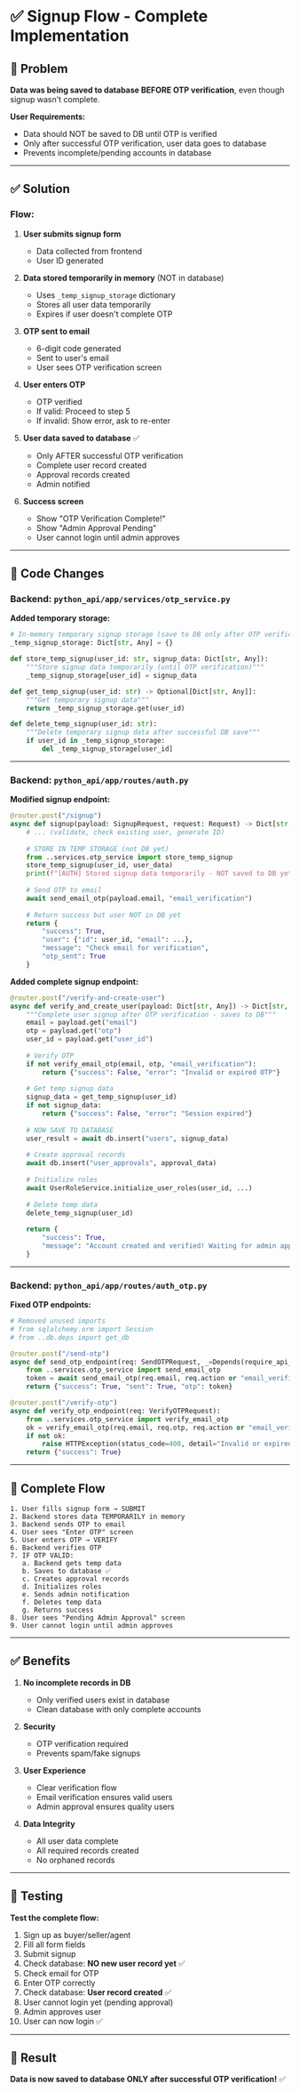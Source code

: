 # ✅ Signup Flow - Complete Implementation

## 🎯 Problem
**Data was being saved to database BEFORE OTP verification**, even though signup wasn't complete.

**User Requirements:**
- Data should NOT be saved to DB until OTP is verified
- Only after successful OTP verification, user data goes to database
- Prevents incomplete/pending accounts in database

---

## ✅ Solution

### **Flow:**

1. **User submits signup form**
   - Data collected from frontend
   - User ID generated

2. **Data stored temporarily in memory** (NOT in database)
   - Uses `_temp_signup_storage` dictionary
   - Stores all user data temporarily
   - Expires if user doesn't complete OTP

3. **OTP sent to email**
   - 6-digit code generated
   - Sent to user's email
   - User sees OTP verification screen

4. **User enters OTP**
   - OTP verified
   - If valid: Proceed to step 5
   - If invalid: Show error, ask to re-enter

5. **User data saved to database** ✅
   - Only AFTER successful OTP verification
   - Complete user record created
   - Approval records created
   - Admin notified

6. **Success screen**
   - Show "OTP Verification Complete!"
   - Show "Admin Approval Pending"
   - User cannot login until admin approves

---

## 📝 Code Changes

### **Backend: `python_api/app/services/otp_service.py`**

**Added temporary storage:**
```python
# In-memory temporary signup storage (save to DB only after OTP verification)
_temp_signup_storage: Dict[str, Any] = {}

def store_temp_signup(user_id: str, signup_data: Dict[str, Any]):
    """Store signup data temporarily (until OTP verification)"""
    _temp_signup_storage[user_id] = signup_data

def get_temp_signup(user_id: str) -> Optional[Dict[str, Any]]:
    """Get temporary signup data"""
    return _temp_signup_storage.get(user_id)

def delete_temp_signup(user_id: str):
    """Delete temporary signup data after successful DB save"""
    if user_id in _temp_signup_storage:
        del _temp_signup_storage[user_id]
```

---

### **Backend: `python_api/app/routes/auth.py`**

**Modified signup endpoint:**
```python
@router.post("/signup")
async def signup(payload: SignupRequest, request: Request) -> Dict[str, Any]:
    # ... (validate, check existing user, generate ID)
    
    # STORE IN TEMP STORAGE (not DB yet)
    from ..services.otp_service import store_temp_signup
    store_temp_signup(user_id, user_data)
    print(f"[AUTH] Stored signup data temporarily - NOT saved to DB yet")
    
    # Send OTP to email
    await send_email_otp(payload.email, "email_verification")
    
    # Return success but user NOT in DB yet
    return {
        "success": True,
        "user": {"id": user_id, "email": ...},
        "message": "Check email for verification",
        "otp_sent": True
    }
```

**Added complete signup endpoint:**
```python
@router.post("/verify-and-create-user")
async def verify_and_create_user(payload: Dict[str, Any]) -> Dict[str, Any]:
    """Complete user signup after OTP verification - saves to DB"""
    email = payload.get("email")
    otp = payload.get("otp")
    user_id = payload.get("user_id")
    
    # Verify OTP
    if not verify_email_otp(email, otp, "email_verification"):
        return {"success": False, "error": "Invalid or expired OTP"}
    
    # Get temp signup data
    signup_data = get_temp_signup(user_id)
    if not signup_data:
        return {"success": False, "error": "Session expired"}
    
    # NOW SAVE TO DATABASE
    user_result = await db.insert("users", signup_data)
    
    # Create approval records
    await db.insert("user_approvals", approval_data)
    
    # Initialize roles
    await UserRoleService.initialize_user_roles(user_id, ...)
    
    # Delete temp data
    delete_temp_signup(user_id)
    
    return {
        "success": True,
        "message": "Account created and verified! Waiting for admin approval."
    }
```

---

### **Backend: `python_api/app/routes/auth_otp.py`**

**Fixed OTP endpoints:**
```python
# Removed unused imports
# from sqlalchemy.orm import Session
# from ..db.deps import get_db

@router.post("/send-otp")
async def send_otp_endpoint(req: SendOTPRequest, _=Depends(require_api_key)):
    from ..services.otp_service import send_email_otp
    token = await send_email_otp(req.email, req.action or "email_verification")
    return {"success": True, "sent": True, "otp": token}

@router.post("/verify-otp")
async def verify_otp_endpoint(req: VerifyOTPRequest):
    from ..services.otp_service import verify_email_otp
    ok = verify_email_otp(req.email, req.otp, req.action or "email_verification")
    if not ok:
        raise HTTPException(status_code=400, detail="Invalid or expired OTP")
    return {"success": True}
```

---

## 🔄 Complete Flow

```
1. User fills signup form → SUBMIT
2. Backend stores data TEMPORARILY in memory
3. Backend sends OTP to email
4. User sees "Enter OTP" screen
5. User enters OTP → VERIFY
6. Backend verifies OTP
7. IF OTP VALID:
   a. Backend gets temp data
   b. Saves to database ✅
   c. Creates approval records
   d. Initializes roles
   e. Sends admin notification
   f. Deletes temp data
   g. Returns success
8. User sees "Pending Admin Approval" screen
9. User cannot login until admin approves
```

---

## ✅ Benefits

1. **No incomplete records in DB**
   - Only verified users exist in database
   - Clean database with only complete accounts

2. **Security**
   - OTP verification required
   - Prevents spam/fake signups

3. **User Experience**
   - Clear verification flow
   - Email verification ensures valid users
   - Admin approval ensures quality users

4. **Data Integrity**
   - All user data complete
   - All required records created
   - No orphaned records

---

## 🧪 Testing

**Test the complete flow:**
1. Sign up as buyer/seller/agent
2. Fill all form fields
3. Submit signup
4. Check database: **NO new user record yet** ✅
5. Check email for OTP
6. Enter OTP correctly
7. Check database: **User record created** ✅
8. User cannot login yet (pending approval)
9. Admin approves user
10. User can now login ✅

---

## 🎉 Result

**Data is now saved to database ONLY after successful OTP verification!** ✅

